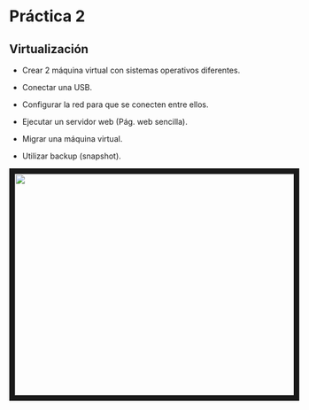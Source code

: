 # Práctica 2

## Virtualización
- Crear 2 máquina virtual con sistemas operativos diferentes.

- Conectar una USB.

- Configurar la red para que se conecten entre ellos.

- Ejecutar un servidor web (Pág. web sencilla).

- Migrar una máquina virtual.

- Utilizar backup (snapshot).

 <img src="https://www.docpath.com/wp-content/uploads/features-and-advantages-of-virtual-machine-systems.png" width="900" height="400" border="10" />


